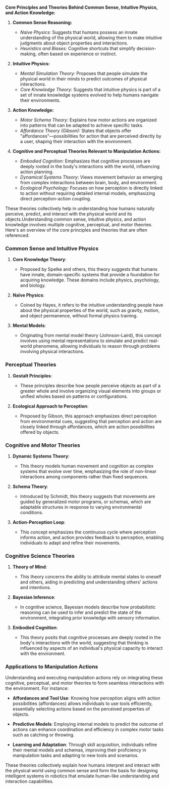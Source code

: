 **Core Principles and Theories Behind Common Sense, Intuitive Physics, and Action Knowledge:**

1. **Common Sense Reasoning:**
   - *Naive Physics:* Suggests that humans possess an innate understanding of the physical world, allowing them to make intuitive judgments about object properties and interactions.
   - *Heuristics and Biases:* Cognitive shortcuts that simplify decision-making, often based on experience or instinct.

2. **Intuitive Physics:**
   - *Mental Simulation Theory:* Proposes that people simulate the physical world in their minds to predict outcomes of physical interactions.
   - *Core Knowledge Theory:* Suggests that intuitive physics is part of a set of innate knowledge systems evolved to help humans navigate their environments.

3. **Action Knowledge:**
   - *Motor Schema Theory:* Explains how motor actions are organized into patterns that can be adapted to achieve specific tasks.
   - *Affordance Theory (Gibson):* States that objects offer "affordances"—possibilities for action that are perceived directly by a user, shaping their interaction with the environment.

4. **Cognitive and Perceptual Theories Relevant to Manipulation Actions:**
   - *Embodied Cognition:* Emphasizes that cognitive processes are deeply rooted in the body's interactions with the world, influencing action planning.
   - *Dynamical Systems Theory:* Views movement behavior as emerging from complex interactions between brain, body, and environment.
   - *Ecological Psychology:* Focuses on how perception is directly linked to action without requiring detailed internal models, emphasizing direct perception-action coupling.

These theories collectively help in understanding how humans naturally perceive, predict, and interact with the physical world and its objects.Understanding common sense, intuitive physics, and action knowledge involves multiple cognitive, perceptual, and motor theories. Here's an overview of the core principles and theories that are often referenced:

### Common Sense and Intuitive Physics

1. **Core Knowledge Theory**:
   - Proposed by Spelke and others, this theory suggests that humans have innate, domain-specific systems that provide a foundation for acquiring knowledge. These domains include physics, psychology, and biology.

2. **Naïve Physics**:
   - Coined by Hayes, it refers to the intuitive understanding people have about the physical properties of the world, such as gravity, motion, and object permanence, without formal physics training.

3. **Mental Models**:
   - Originating from mental model theory (Johnson-Laird), this concept involves using mental representations to simulate and predict real-world phenomena, allowing individuals to reason through problems involving physical interactions.

### Perceptual Theories

1. **Gestalt Principles**:
   - These principles describe how people perceive objects as part of a greater whole and involve organizing visual elements into groups or unified wholes based on patterns or configurations.

2. **Ecological Approach to Perception**:
   - Proposed by Gibson, this approach emphasizes direct perception from environmental cues, suggesting that perception and action are closely linked through affordances, which are action possibilities offered by objects.

### Cognitive and Motor Theories

1. **Dynamic Systems Theory**:
   - This theory models human movement and cognition as complex systems that evolve over time, emphasizing the role of non-linear interactions among components rather than fixed sequences.

2. **Schema Theory**:
   - Introduced by Schmidt, this theory suggests that movements are guided by generalized motor programs, or schemas, which are adaptable structures in response to varying environmental conditions.

3. **Action-Perception Loop**:
   - This concept emphasizes the continuous cycle where perception informs action, and action provides feedback to perception, enabling individuals to adapt and refine their movements.

### Cognitive Science Theories

1. **Theory of Mind**:
   - This theory concerns the ability to attribute mental states to oneself and others, aiding in predicting and understanding others' actions and intentions.

2. **Bayesian Inference**:
   - In cognitive science, Bayesian models describe how probabilistic reasoning can be used to infer and predict the state of the environment, integrating prior knowledge with sensory information.

3. **Embodied Cognition**:
   - This theory posits that cognitive processes are deeply rooted in the body's interactions with the world, suggesting that thinking is influenced by aspects of an individual's physical capacity to interact with the environment.

### Applications to Manipulation Actions

Understanding and executing manipulation actions rely on integrating these cognitive, perceptual, and motor theories to form seamless interactions with the environment. For instance:

- **Affordances and Tool Use**: Knowing how perception aligns with action possibilities (affordances) allows individuals to use tools efficiently, essentially selecting actions based on the perceived properties of objects.
  
- **Predictive Models**: Employing internal models to predict the outcome of actions can enhance coordination and efficiency in complex motor tasks such as catching or throwing.

- **Learning and Adaptation**: Through skill acquisition, individuals refine their mental models and schemas, improving their proficiency in manipulation tasks and adapting to new tools and scenarios.

These theories collectively explain how humans interpret and interact with the physical world using common sense and form the basis for designing intelligent systems in robotics that emulate human-like understanding and interaction capabilities.